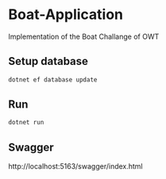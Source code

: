 # Boat-Application
Implementation of the Boat Challange of OWT

## Setup database
```bash
dotnet ef database update
```

## Run
```bash
dotnet run
```

## Swagger
http://localhost:5163/swagger/index.html
